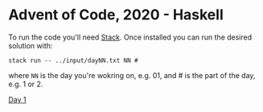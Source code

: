 # Advent of Code, 2020 - Haskell

To run the code you'll need [Stack](https://docs.haskellstack.org/en/stable/README/). Once installed you can run the desired solution with:

```
stack run -- ../input/dayNN.txt NN #
```

where `NN` is the day you're wokring on, e.g. 01, and # is the part of the day, e.g. 1 or 2.

[Day 1](./src/Day01.hs)
